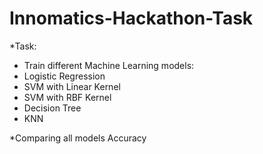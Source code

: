 # Innomatics-Hackathon-Task


*Task:

- Train different Machine Learning models:
- Logistic Regression
- SVM with Linear Kernel
- SVM with RBF Kernel
- Decision Tree
- KNN


*Comparing all models Accuracy
